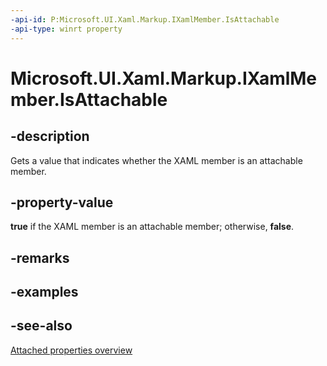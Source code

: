 ```yaml
---
-api-id: P:Microsoft.UI.Xaml.Markup.IXamlMember.IsAttachable
-api-type: winrt property
---
```


<!-- Property syntax
public bool IsAttachable { get; }
-->

# Microsoft.UI.Xaml.Markup.IXamlMember.IsAttachable

## -description
Gets a value that indicates whether the XAML member is an attachable member.

## -property-value
**true** if the XAML member is an attachable member; otherwise, **false**.

## -remarks

## -examples

## -see-also
[Attached properties overview](/windows/uwp/xaml-platform/attached-properties-overview)
